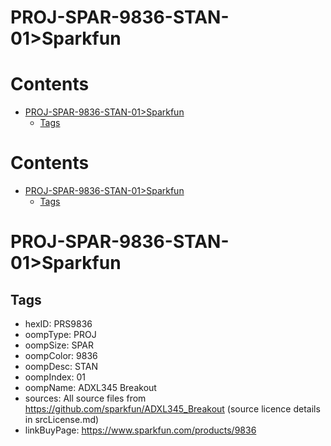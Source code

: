 
PROJ-SPAR-9836-STAN-01>Sparkfun
===============================

Contents
========

* [PROJ-SPAR-9836-STAN-01>Sparkfun](#proj-spar-9836-stan-01sparkfun)
	* [Tags](#tags)

Contents
========

* [PROJ-SPAR-9836-STAN-01>Sparkfun](#proj-spar-9836-stan-01sparkfun)
	* [Tags](#tags)

# PROJ-SPAR-9836-STAN-01>Sparkfun

## Tags

- hexID: PRS9836
- oompType: PROJ
- oompSize: SPAR
- oompColor: 9836
- oompDesc: STAN
- oompIndex: 01
- oompName: ADXL345 Breakout
- sources: All source files from https://github.com/sparkfun/ADXL345_Breakout (source licence details in srcLicense.md)
- linkBuyPage: https://www.sparkfun.com/products/9836
